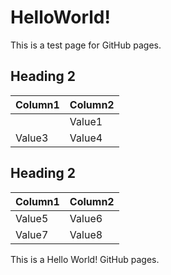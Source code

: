 # HelloWorld!

This is a test page for GitHub pages.
## Heading 2
|Column1|Column2|
|-----|-----|
||Value1|Value2|
|Value3|Value4|
## Heading 2
|Column1|Column2|
|-----|-----|
|Value5|Value6|
|Value7|Value8|



This is a Hello World! GitHub pages.
